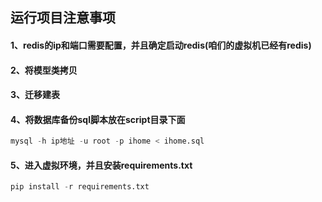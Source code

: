 ## 运行项目注意事项

#### 1、redis的ip和端口需要配置，并且确定启动redis(咱们的虚拟机已经有redis)

#### 2、将模型类拷贝
#### 3、迁移建表

#### 4、将数据库备份sql脚本放在script目录下面

```python
mysql -h ip地址 -u root -p ihome < ihome.sql
```

#### 5、进入虚拟环境，并且安装requirements.txt
```python
pip install -r requirements.txt
```

